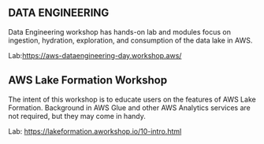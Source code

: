 
## DATA ENGINEERING

Data Engineering workshop has hands-on lab and modules focus on ingestion, hydration, exploration, and consumption of the data lake in AWS.

Lab:https://aws-dataengineering-day.workshop.aws/

## AWS Lake Formation Workshop

The intent of this workshop is to educate users on the features of AWS Lake Formation. Background in AWS Glue and other AWS Analytics services are not required, but they may come in handy.

Lab: https://lakeformation.aworkshop.io/10-intro.html

